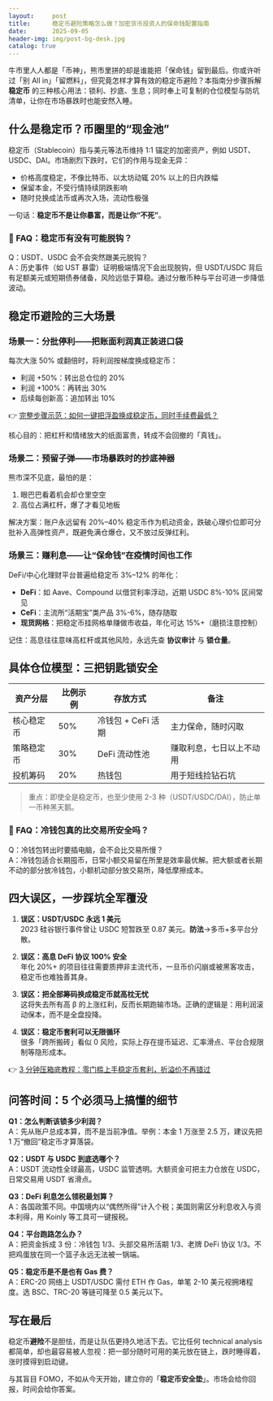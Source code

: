 ```yaml
---
layout:     post
title:      稳定币避险策略怎么做？加密货币投资人的保命钱配置指南
date:       2025-09-05
header-img: img/post-bg-desk.jpg
catalog: true
---
```


牛市里人人都是「币神」，熊市里拼的却是谁能把「保命钱」留到最后。你或许听过「别 All in」「留燃料」，但究竟怎样才算有效的稳定币避险？本指南分步骤拆解 **稳定币** 的三种核心用法：锁利、抄底、生息；同时奉上可复制的仓位模型与防坑清单，让你在市场暴跌时也能安然入睡。

## 什么是稳定币？币圈里的“现金池”

稳定币（Stablecoin）指与美元等法币维持 1:1 锚定的加密资产，例如 USDT、USDC、DAI。市场剧烈下跌时，它们的作用与现金无异：

- 价格高度稳定，不像比特币、以太坊动辄 20% 以上的日内跌幅  
- 保留本金，不受行情持续阴跌影响  
- 随时兑换成法币或再次入场，流动性极强  

一句话：**稳定币不是让你暴富，而是让你“不死”**。

### 🤔 FAQ：稳定币有没有可能脱钩？

Q：USDT、USDC 会不会突然跟美元脱钩？  
A：历史事件（如 UST 暴雷）证明极端情况下会出现脱钩，但 USDT/USDC 背后有足额美元或短期债券储备，风险远低于算稳。通过分散币种与平台可进一步降低波动。

## 稳定币避险的三大场景

### 场景一：分批停利——把账面利润真正装进口袋

每次大涨 50% 或翻倍时，将利润按梯度换成稳定币：

- 利润 +50%：转出总仓位的 20%  
- 利润 +100%：再转出 30%  
- 后续每创新高：追加转出 10%  

👉 [完整步骤示范：如何一键把浮盈换成稳定币，同时手续费最低？](https://okxdog.com/)

核心目的：把杠杆和情绪放大的纸面富贵，转成不会回撤的「真钱」。

### 场景二：预留子弹——市场暴跌时的抄底神器

熊市深不见底，最怕的是：  
1. 眼巴巴看着机会却仓里空空  
2. 高位占满杠杆，爆了才看见地板  

解决方案：账户永远留有 20%–40% 稳定币作为机动资金，跌破心理价位即可分批补入高弹性资产，既避免满仓爆仓，又不放过反弹红利。

### 场景三：赚利息——让“保命钱”在疫情时间也工作

DeFi/中心化理财平台普遍给稳定币 3%–12% 的年化：

- **DeFi**：如 Aave、Compound 以借贷利率浮动，近期 USDC 8%-10% 区间常见  
- **CeFi**：主流所“活期宝”类产品 3%-6%，随存随取  
- **现货网格**：把稳定币挂网格单赚做市收益，年化可达 15%+（磨损注意控制）

记住：高息往往意味高杠杆或其他风险，永远先查 **协议审计** 与 **锁仓量**。

## 具体仓位模型：三把钥匙锁安全

| 资产分层        | 比例示例 | 存放方式           | 备注                       |
|-----------------|-----------|--------------------|----------------------------|
| 核心稳定币      | 50%       | 冷钱包 + CeFi 活期  | 主力保命，随时闪取         |
| 策略稳定币      | 30%       | DeFi 流动性池       | 赚取利息，七日以上不动用   |
| 投机筹码        | 20%       | 热钱包              | 用于短线捡钻石坑           |

> 重点：即使全是稳定币，也至少使用 2-3 种（USDT/USDC/DAI），防止单一币种黑天鹅。

### 🤔 FAQ：冷钱包真的比交易所安全吗？

Q：冷钱包转出时要插电脑，会不会比交易所慢？  
A：冷钱包适合长期囤币，日常小额交易留在所里是效率最优解。把大额或者长期不动的部分放冷钱包，小额机动部分放交易所，降低摩擦成本。

## 四大误区，一步踩坑全军覆没

1. **误区：USDT/USDC 永远 1 美元**  
   2023 硅谷银行事件曾让 USDC 短暂跌至 0.87 美元。**防法**→多币+多平台分散。

2. **误区：高息 DeFi 协议 100% 安全**  
   年化 20%+ 的项目往往需要质押非主流代币，一旦币价闪崩或被黑客攻击，稳定币也难独善其身。

3. **误区：把全部筹码换成稳定币就高枕无忧**  
   这将失去所有高 β 的上涨红利，反而长期跑输市场。正确的逻辑是：用利润滚动保本，而不是全盘投降。

4. **误区：稳定币套利可以无限循环**  
   很多「跨所搬砖」看似 0 风险，实际上存在提币延迟、汇率滑点、平台合规限制等隐形成本。

👉 [3 分钟压箱底教程：零门槛上手稳定币套利，折溢价不再错过](https://okxdog.com/)

## 问答时间：5 个必须马上搞懂的细节

**Q1：怎么判断该锁多少利润？**  
A：先从账户总成本算，而不是当前净值。举例：本金 1 万涨至 2.5 万，建议先把 1 万“撤回”稳定币才算落袋。

**Q2：USDT 与 USDC 到底选哪个？**  
A：USDT 流动性全球最高，USDC 监管透明。大额资金可把主力仓放在 USDC，日常交易用 USDT 省滑点。

**Q3：DeFi 利息怎么领税最划算？**  
A：各国政策不同。中国境内以“偶然所得”计入个税；美国则需区分利息收入与资本利得，用 Koinly 等工具可一键报税。

**Q4：平台跑路怎么办？**  
A：把资金拆成 3 份：冷钱包 1/3、头部交易所活期 1/3、老牌 DeFi 协议 1/3。不把鸡蛋放在同一个篮子永远无法被一锅端。

**Q5：稳定币是不是也有 Gas 费？**  
A：ERC-20 网络上 USDT/USDC 需付 ETH 作 Gas，单笔 2-10 美元视拥堵程度。选 BSC、TRC-20 等链可降至 0.5 美元以下。

## 写在最后

稳定币**避险**不是胆怯，而是让队伍更持久地活下去。它比任何 technical analysis 都简单，却也最容易被人忽视：把一部分随时可用的美元放在链上，跌时睡得着，涨时摸得到启动键。

与其盲目 FOMO，不如从今天开始，建立你的「**稳定币安全垫**」。市场会给你回报，时间会给你答案。